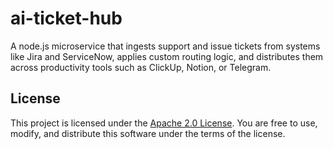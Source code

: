 # ai-ticket-hub
A node.js microservice that ingests support and issue tickets from systems like Jira and ServiceNow, applies custom routing logic, and distributes them across productivity tools such as ClickUp, Notion, or Telegram.


## License

This project is licensed under the [Apache 2.0 License](LICENSE). You are free to use, modify, and distribute this software under the terms of the license.
